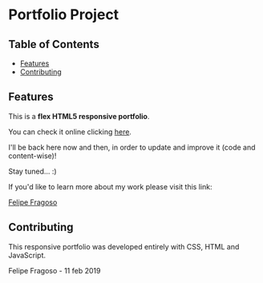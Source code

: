 # Portfolio Project

## Table of Contents

- [Features](#featuress)
- [Contributing](#contributing)

## Features

This is a **flex HTML5 responsive portfolio**.

You can check it online clicking [here](http://loobah.com/udacity/portfolio).

I'll be back here now and then, in order to update and improve it (code and content-wise)!

Stay tuned... :)

 
If you'd like to learn more about my work please visit this link:

[Felipe Fragoso](https://felipefragoso.myportfolio.com)

## Contributing

This responsive portfolio was developed entirely with CSS, HTML and JavaScript.

Felipe Fragoso - 11 feb 2019
